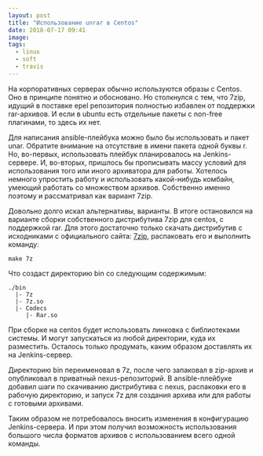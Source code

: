 ```yaml
---
layout: post
title: "Использование unrar в Centos"
date: 2018-07-17 09:41
image: 
tags: 
  - linux
  - soft
  - travis
---
```

На корпоративных серверах обычно используются образы с Centos. Оно в принципе понятно и обосновано. Но столкнулся с тем, что 7zip, идущий в поставке epel репозитория полностью избавлен от поддержки rar-архивов. И если в ubuntu есть отдельные пакеты с non-free плагинами, то здесь их нет.

Для написания ansible-плейбука можно было бы использовать и пакет unar. Обратите внимание на отсутствие в имени пакета одной буквы r. Но, во-первых, использовать плейбук планировалось на Jenkins-сервере. И, во-вторых, пришлось бы прописывать массу условий для использования того или иного архиватора для работы. Хотелось немного упростить работу и использовать какой-нибудь комбайн, умеющий работать со множеством архивов. Собственно именно поэтому и рассматривал как вариант 7zip.

Довольно долго искал альтернативы, варианты. В итоге остановился на варианте сборки собственного дистрибутива 7zip для centos, с поддержкой rar. Для этого достаточно только скачать дистрибутив с исходниками с официального сайта: [7zip](https://www.7-zip.org/ "7zip"), распаковать его и выполнить команду:

    make 7z

Что создаст директорию bin со следующим содержимым:

    ./bin
      |- 7z
      |- 7z.so
      |- Codecs
         |- Rar.so

При сборке на centos будет использовать линковка с библиотеками системы. И могут запускаться из любой директории, куда их разместить. Осталось только продумать, каким образом доставлять их на Jenkins-сервер.

Директорию bin переименовал в 7z, после чего запаковал в zip-архив и опубликовал в приватный nexus-репозиторий. В ansible-плейбуке добавил шаги по скачиванию дистрибутива с nexus, распаковки его в рабочую директорию, и запуск 7z для создания архива или для работы с готовыми архивами.

Таким образом не потребовалось вносить изменения в конфигурацию Jenkins-сервера. И при этом получил возможность использования большого числа форматов архивов с использованием всего одной команды.
    
